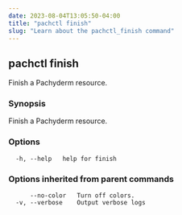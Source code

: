 ```yaml
---
date: 2023-08-04T13:05:50-04:00
title: "pachctl finish"
slug: "Learn about the pachctl_finish command"
---
```


## pachctl finish

Finish a Pachyderm resource.

### Synopsis

Finish a Pachyderm resource.

### Options

```
  -h, --help   help for finish
```

### Options inherited from parent commands

```
      --no-color   Turn off colors.
  -v, --verbose    Output verbose logs
```

